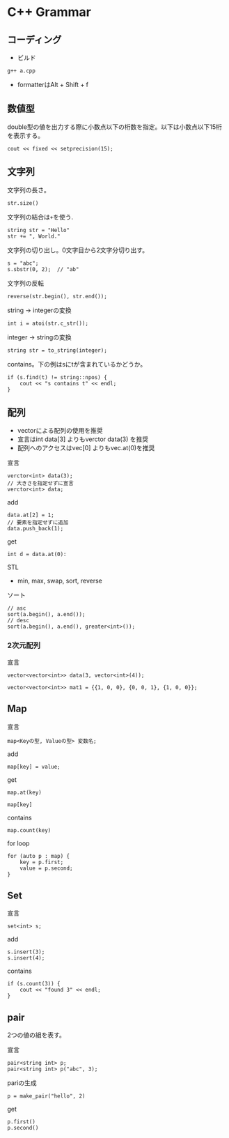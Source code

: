 C++ Grammar
===

## コーディング

- ビルド

```
g++ a.cpp
```

- formatterはAlt + Shift + f

## 数値型

double型の値を出力する際に小数点以下の桁数を指定。以下は小数点以下15桁を表示する。

```
cout << fixed << setprecision(15);
```

## 文字列

文字列の長さ。

```
str.size()
```

文字列の結合は`+`を使う.

```
string str = "Hello"
str += ", World."
```

文字列の切り出し。0文字目から2文字分切り出す。

```
s = "abc";
s.sbstr(0, 2);  // "ab"
```

文字列の反転
```
reverse(str.begin(), str.end());
```

string -> integerの変換

```
int i = atoi(str.c_str());
```

integer -> stringの変換

```
string str = to_string(integer);
```

contains。下の例はsにtが含まれているかどうか。

```
if (s.find(t) != string::npos) {
    cout << "s contains t" << endl;
}
```

## 配列

- vectorによる配列の使用を推奨
- 宣言はint data[3] よりもverctor<int> data(3) を推奨
- 配列へのアクセスはvec[0] よりもvec.at(0)を推奨
  
宣言

```
verctor<int> data(3);
// 大きさを指定せずに宣言
verctor<int> data;
```

add
```
data.at[2] = 1;
// 要素を指定せずに追加
data.push_back(1);
```

get
```
int d = data.at(0):
```


STL
- min, max, swap, sort, reverse

ソート

```
// asc
sort(a.begin(), a.end());
// desc
sort(a.begin(), a.end(), greater<int>());
```

### 2次元配列

宣言

```
vector<vector<int>> data(3, vector<int>(4));
```
```
vector<vector<int>> mat1 = {{1, 0, 0}, {0, 0, 1}, {1, 0, 0}};
```

## Map

宣言

```
map<Keyの型, Valueの型> 変数名;
```

add

```
map[key] = value;
```

get

```
map.at(key)
```

```
map[key]
```

contains

```
map.count(key)
```

for loop

```
for (auto p : map) {
    key = p.first;
    value = p.second;
}
```

## Set

宣言

```
set<int> s;
```

add

```
s.insert(3);
s.insert(4);
```

contains

```
if (s.count(3)) {
    cout << "found 3" << endl;
}
```

## pair

2つの値の組を表す。

宣言
```
pair<string int> p;
pair<string int> p("abc", 3);
```

pariの生成
```
p = make_pair("hello", 2)
```

get
```
p.first()
p.second()
```